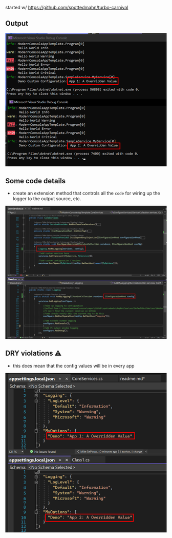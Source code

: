 ﻿started w/ https://github.com/spottedmahn/turbo-carnival

## Output
![File](readme-media/file.png)

## Some code details

- create an extension method that controls
all the `code` for wiring up the logger
to the output source, etc.

![File 2](readme-media/file-2.png)

## DRY violations ⚠

- this does mean that the config values will be in
every app

![File 3](readme-media/file-3.png)